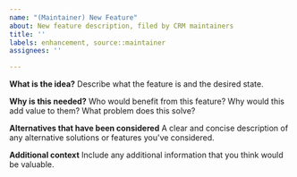 ```yaml
---
name: "(Maintainer) New Feature"
about: New feature description, filed by CRM maintainers
title: ''
labels: enhancement, source::maintainer
assignees: ''

---
```


**What is the idea?**
Describe what the feature is and the desired state.

**Why is this needed?**
Who would benefit from this feature? Why would this add value to them? What problem does this solve?

**Alternatives that have been considered**
A clear and concise description of any alternative solutions or features you've considered.

**Additional context**
Include any additional information that you think would be valuable.
